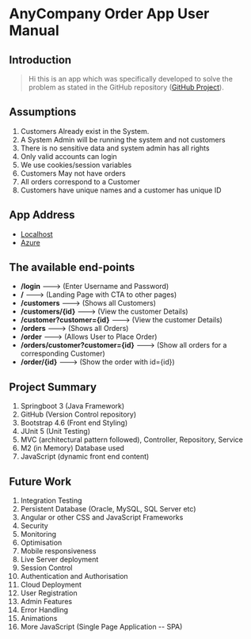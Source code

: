 # AnyCompany Order App User Manual

## Introduction
> Hi this is an app which was specifically developed to solve the problem as 
> stated in the GitHub repository ([GitHub Project](https://github.com/LindaShole/TechTestJava)).

## Assumptions
1. Customers Already exist in the System.
2. A System Admin will be running the system and not customers
3. There is no sensitive data and system admin has all rights
4. Only valid accounts can login
5. We use cookies/session variables
6. Customers May not have orders
7. All orders correspond to a Customer
8. Customers have unique names and a customer has unique ID

## App Address 

* [Localhost](http://localhost:8081/) 
* [Azure](https://azure-spring-apps-dev-anycompany.azuremicroservices.io/)

## The available end-points
* __/login__     --->       (Enter Username and Password)
* __/__          --->      (Landing Page with CTA to other pages)
* __/customers__  --->      (Shows all Customers)
* __/customers/{id}__ --->  (View the customer Details)
* __/customer?customer={id}__ --->  (View the customer Details)
* __/orders__ --->  (Shows all Orders)
* __/order__ --->  (Allows User to Place Order)
* __/orders/customer?customer={id}__  --->  (Show all orders for a corresponding Customer) 
* __/order/{id}__ ---> (Show the order with id={id})

## Project Summary

1. Springboot 3 (Java Framework)
2. GitHub (Version Control repository)
3. Bootstrap 4.6 (Front end Styling)
4. JUnit 5 (Unit Testing)
5. MVC (architectural pattern followed), Controller, Repository, Service 
6. M2 (in Memory) Database used
7. JavaScript (dynamic front end content)

## Future Work
1. Integration Testing
2. Persistent Database (Oracle, MySQL, SQL Server etc)
3. Angular or other CSS and JavaScript Frameworks
4. Security
5. Monitoring
6. Optimisation
7. Mobile responsiveness
8. Live Server deployment 
9. Session Control
10. Authentication and Authorisation
11. Cloud Deployment 
12. User Registration
13. Admin Features
14. Error Handling
15. Animations
16. More JavaScript (Single Page Application -- SPA)